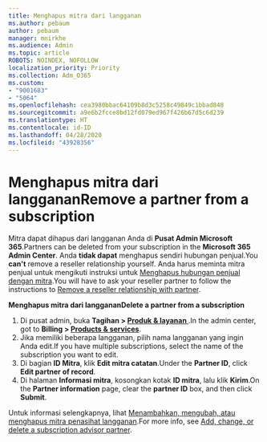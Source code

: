```yaml
---
title: Menghapus mitra dari langganan
ms.author: pebaum
author: pebaum
manager: mnirkhe
ms.audience: Admin
ms.topic: article
ROBOTS: NOINDEX, NOFOLLOW
localization_priority: Priority
ms.collection: Adm_O365
ms.custom:
- "9001683"
- "5064"
ms.openlocfilehash: cea3980bbac64109b8d3c5258c49849c1bbad848
ms.sourcegitcommit: a9e6b2fcce8bd12fd079ed967f426b67d5c6d239
ms.translationtype: HT
ms.contentlocale: id-ID
ms.lasthandoff: 04/28/2020
ms.locfileid: "43928356"
---
```

# <a name="remove-a-partner-from-a-subscription"></a><span data-ttu-id="785d9-102">Menghapus mitra dari langganan</span><span class="sxs-lookup"><span data-stu-id="785d9-102">Remove a partner from a subscription</span></span>

<span data-ttu-id="785d9-103">Mitra dapat dihapus dari langganan Anda di **Pusat Admin Microsoft 365**.</span><span class="sxs-lookup"><span data-stu-id="785d9-103">Partners can be deleted from your subscription in the **Microsoft 365 Admin Center**.</span></span> <span data-ttu-id="785d9-104">Anda **tidak dapat** menghapus sendiri hubungan penjual.</span><span class="sxs-lookup"><span data-stu-id="785d9-104">You **can't** remove a reseller relationship yourself.</span></span> <span data-ttu-id="785d9-105">Anda harus meminta mitra penjual untuk mengikuti instruksi untuk [Menghapus hubungan penjual dengan mitra](https://docs.microsoft.com/partner-center/remove-a-relationship).</span><span class="sxs-lookup"><span data-stu-id="785d9-105">You will have to ask your reseller partner to follow the instructions to [Remove a reseller relationship with partner](https://docs.microsoft.com/partner-center/remove-a-relationship).</span></span>

<span data-ttu-id="785d9-106">**Menghapus mitra dari langganan**</span><span class="sxs-lookup"><span data-stu-id="785d9-106">**Delete a partner from a subscription**</span></span>

1. <span data-ttu-id="785d9-107">Di pusat admin, buka **Tagihan > [Produk & layanan ](https://go.microsoft.com/fwlink/p/?linkid=842054)**.</span><span class="sxs-lookup"><span data-stu-id="785d9-107">In the admin center, got to **Billing > [Products & services](https://go.microsoft.com/fwlink/p/?linkid=842054)**.</span></span>
2. <span data-ttu-id="785d9-108">Jika memiliki beberapa langganan, pilih nama langganan yang ingin Anda edit.</span><span class="sxs-lookup"><span data-stu-id="785d9-108">If you have multiple subscriptions, select the name of the subscription you want to edit.</span></span>
3. <span data-ttu-id="785d9-109">Di bagian **ID Mitra**, klik **Edit mitra catatan**.</span><span class="sxs-lookup"><span data-stu-id="785d9-109">Under the **Partner ID**, click **Edit partner of record**.</span></span>
4. <span data-ttu-id="785d9-110">Di halaman **Informasi mitra**, kosongkan kotak **ID mitra**, lalu klik **Kirim**.</span><span class="sxs-lookup"><span data-stu-id="785d9-110">On the **Partner information** page, clear the **partner ID** box, and then click **Submit**.</span></span>

<span data-ttu-id="785d9-111">Untuk informasi selengkapnya, lihat [Menambahkan, mengubah, atau menghapus mitra penasihat langganan](https://docs.microsoft.com/microsoft-365/admin/misc/add-partner?view=o365-worldwide).</span><span class="sxs-lookup"><span data-stu-id="785d9-111">For more info, see [Add, change, or delete a subscription advisor partner](https://docs.microsoft.com/microsoft-365/admin/misc/add-partner?view=o365-worldwide).</span></span>

